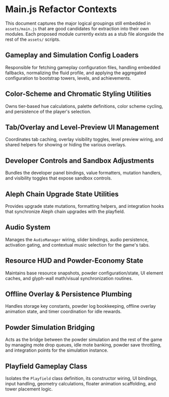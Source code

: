# Main.js Refactor Contexts

This document captures the major logical groupings still embedded in `assets/main.js` that are good candidates for extraction into their own modules. Each proposed module currently exists as a stub file alongside the rest of the `assets/` scripts.

## Gameplay and Simulation Config Loaders
Responsible for fetching gameplay configuration files, handling embedded fallbacks, normalizing the fluid profile, and applying the aggregated configuration to bootstrap towers, levels, and achievements.

## Color-Scheme and Chromatic Styling Utilities
Owns tier-based hue calculations, palette definitions, color scheme cycling, and persistence of the player's selection.

## Tab/Overlay and Level-Preview UI Management
Coordinates tab caching, overlay visibility toggles, level preview wiring, and shared helpers for showing or hiding the various overlays.

## Developer Controls and Sandbox Adjustments
Bundles the developer panel bindings, value formatters, mutation handlers, and visibility toggles that expose sandbox controls.

## Aleph Chain Upgrade State Utilities
Provides upgrade state mutations, formatting helpers, and integration hooks that synchronize Aleph chain upgrades with the playfield.

## Audio System
Manages the `AudioManager` wiring, slider bindings, audio persistence, activation gating, and contextual music selection for the game's tabs.

## Resource HUD and Powder-Economy State
Maintains base resource snapshots, powder configuration/state, UI element caches, and glyph-wall math/visual synchronization routines.

## Offline Overlay & Persistence Plumbing
Handles storage key constants, powder log bookkeeping, offline overlay animation state, and timer coordination for idle rewards.

## Powder Simulation Bridging
Acts as the bridge between the powder simulation and the rest of the game by managing mote drop queues, idle mote banking, powder save throttling, and integration points for the simulation instance.

## Playfield Gameplay Class
Isolates the `Playfield` class definition, its constructor wiring, UI bindings, input handling, geometry calculations, floater animation scaffolding, and tower placement logic.
